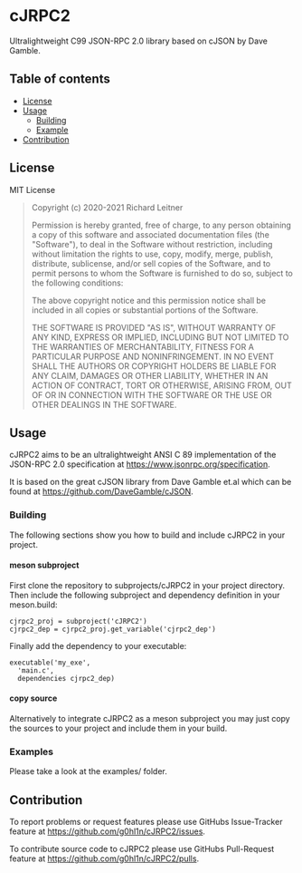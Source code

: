 # cJRPC2

Ultralightweight C99 JSON-RPC 2.0 library based on cJSON by Dave Gamble.

## Table of contents
* [License](#license)
* [Usage](#usage)
  * [Building](#building)
  * [Example](#example)
* [Contribution](#contribution)

## License

MIT License

>  Copyright (c) 2020-2021 Richard Leitner
>
>  Permission is hereby granted, free of charge, to any person obtaining a copy
>  of this software and associated documentation files (the "Software"), to deal
>  in the Software without restriction, including without limitation the rights
>  to use, copy, modify, merge, publish, distribute, sublicense, and/or sell
>  copies of the Software, and to permit persons to whom the Software is
>  furnished to do so, subject to the following conditions:
>
>  The above copyright notice and this permission notice shall be included in
>  all copies or substantial portions of the Software.
>
>  THE SOFTWARE IS PROVIDED "AS IS", WITHOUT WARRANTY OF ANY KIND, EXPRESS OR
>  IMPLIED, INCLUDING BUT NOT LIMITED TO THE WARRANTIES OF MERCHANTABILITY,
>  FITNESS FOR A PARTICULAR PURPOSE AND NONINFRINGEMENT. IN NO EVENT SHALL THE
>  AUTHORS OR COPYRIGHT HOLDERS BE LIABLE FOR ANY CLAIM, DAMAGES OR OTHER
>  LIABILITY, WHETHER IN AN ACTION OF CONTRACT, TORT OR OTHERWISE, ARISING FROM,
>  OUT OF OR IN CONNECTION WITH THE SOFTWARE OR THE USE OR OTHER DEALINGS IN
>  THE SOFTWARE.

## Usage

cJRPC2 aims to be an ultralightweight ANSI C 89 implementation of the
JSON-RPC 2.0 specification at https://www.jsonrpc.org/specification.

It is based on the great cJSON library from Dave Gamble et.al which can
be found at https://github.com/DaveGamble/cJSON.

### Building

The following sections show you how to build and include cJRPC2 in your project.

#### meson subproject

First clone the repository to subprojects/cJRPC2 in your project directory.
Then include the following subproject and dependency definition in your meson.build:
```
cjrpc2_proj = subproject('cJRPC2')
cjrpc2_dep = cjrpc2_proj.get_variable('cjrpc2_dep')
```

Finally add the dependency to your executable:
```
executable('my_exe',
  'main.c',
  dependencies cjrpc2_dep)
```

#### copy source

Alternatively to integrate cJRPC2 as a meson subproject you may just copy the
sources to your project and include them in your build.

### Examples

Please take a look at the examples/ folder.

## Contribution

To report problems or request features please use GitHubs Issue-Tracker feature at https://github.com/g0hl1n/cJRPC2/issues.

To contribute source code to cJRPC2 please use GitHubs Pull-Request feature at https://github.com/g0hl1n/cJRPC2/pulls.
